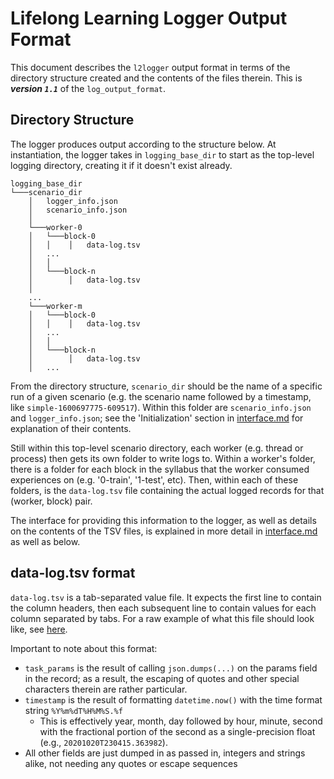 # Lifelong Learning Logger Output Format

This document describes the `l2logger` output format in terms of the
directory structure created and the contents of the files therein. This is
***version `1.1`*** of the `log_output_format`.

## Directory Structure

The logger produces output according to the structure below. At
instantiation, the logger takes in `logging_base_dir` to start as the
top-level logging directory, creating it if it doesn't exist already.

```text
logging_base_dir
└───scenario_dir
    │   logger_info.json
    │   scenario_info.json
    │
    └───worker-0
    │   └───block-0
    │   │    │   data-log.tsv
    │   ...
    │   │
    │   └───block-n
    │        │   data-log.tsv
    │
    ...
    └───worker-m
    │   └───block-0
    │   │    │   data-log.tsv
    │   ...
    │   │
    │   └───block-n
    │        │   data-log.tsv
    │   ...
```

From the directory structure, `scenario_dir` should be the name of a
specific run of a given scenario (e.g. the scenario name followed by a
timestamp, like `simple-1600697775-609517`).
Within this folder are `scenario_info.json` and `logger_info.json`; see
the 'Initialization' section in [interface.md](./interface.md) for
explanation of their contents.

Still within this top-level scenario directory, each
worker (e.g. thread or process) then gets its own folder to write logs to.
Within a worker's folder, there is a folder for each block in the syllabus
that the worker consumed experiences on (e.g. '0-train', '1-test', etc).
Then, within each of these folders, is the `data-log.tsv` file containing
the actual logged records for that (worker, block) pair.

The interface for providing this information to the logger, as well as
details on the contents of the TSV files, is explained in
more detail in [interface.md](./interface.md) as well as below.

## data-log.tsv format

`data-log.tsv` is a tab-separated value file. It expects the first line
to contain the column headers, then each subsequent line to contain values
for each column separated by tabs. For a raw example of what this file
should look like, see [here](../examples/example_data_log.tsv).

Important to note about this format:

- `task_params` is the result of calling `json.dumps(...)` on the params
  field in the record; as a result, the escaping of quotes and other
  special characters therein are rather particular.
- `timestamp` is the result of formatting `datetime.now()` with the
  time format string `%Y%m%dT%H%M%S.%f`
  - This is effectively year, month, day followed by hour, minute, second
    with the fractional portion of the second as a single-precision float
    (e.g., `20201020T230415.363982`).
- All other fields are just dumped in as passed in, integers and strings
  alike, not needing any quotes or escape sequences
